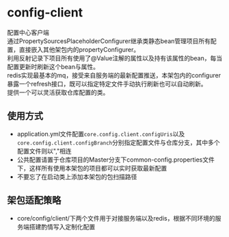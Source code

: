 # config-client
配置中心客户端</br>
通过PropertySourcesPlaceholderConfigurer继承类静态bean管理项目所有配置，直接嵌入其他架包内的propertyConfigurer。</br>
利用反射记录下项目所有使用了@Value注解的属性以及持有该属性的bean，每当配置更新时刷新这个bean与属性。</br>
redis实现最基本的mq，接受来自服务端的最新配置推送，本架包内的configurer暴露一个refresh接口，既可以指定特定文件手动执行刷新也可以自动刷新。</br>
提供一个可以灵活获取仓库配置的类。</br>

## 使用方式
* application.yml文件配置`core.config.client.configUris`以及`core.config.client.configBranch`分别指定配置文件与仓库分支，其中多个配置文件则以","相连
* 公共配置请置于仓库项目的Master分支下common-config.properties文件下，这样所有使用本架包的项目都可以实时获取最新配置
* 不要忘了在启动类上添加本架包的包扫描路径

## 架包适配策略
* core/config/client/下两个文件用于对接服务端以及redis，根据不同环境的服务端搭建酌情写入定制化配置
